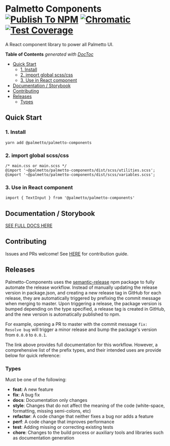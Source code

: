 # Palmetto Components [![Publish To NPM](https://github.com/palmetto/palmetto-components/workflows/Publish%20To%20NPM/badge.svg)](https://github.com/palmetto/palmetto-components/actions?query=workflow%3A%22Publish+To+NPM%22) [![Chromatic](https://github.com/palmetto/palmetto-components/workflows/Chromatic/badge.svg?branch=master)](https://github.com/palmetto/palmetto-components/actions?query=workflow%3AChromatic) [![Test Coverage](https://api.codeclimate.com/v1/badges/e61e897623b87d91d155/test_coverage)](https://codeclimate.com/github/palmetto/palmetto-components/test_coverage)

A React component library to power all Palmetto UI. 

<!-- START doctoc generated TOC please keep comment here to allow auto update -->
<!-- DON'T EDIT THIS SECTION, INSTEAD RE-RUN doctoc TO UPDATE -->
**Table of Contents**  *generated with [DocToc](https://github.com/thlorenz/doctoc)*

- [Quick Start](#quick-start)
  - [1. Install](#1-install)
  - [2. import global scss/css](#2-import-global-scsscss)
  - [3. Use in React component](#3-use-in-react-component)
- [Documentation / Storybook](#documentation--storybook)
- [Contributing](#contributing)
- [Releases](#releases)
  - [Types](#types)

<!-- END doctoc generated TOC please keep comment here to allow auto update -->

## Quick Start

### 1. Install
`yarn add @palmetto/palmetto-components`

### 2. import global scss/css
```
/* main.css or main.scss */
@import '~@palmetto/palmetto-components/dist/scss/utilities.scss';
@import '~@palmetto/palmetto-components/dist/scss/variables.scss';
```

### 3. Use in React component
`import { TextInput } from '@palmetto/palmetto-components'`


## Documentation / Storybook

[SEE FULL DOCS HERE](https://master--5ed9214b642dc10022b50a2d.chromatic.com)

## Contributing

Issues and PRs welcome! See [HERE](https://github.com/palmetto/palmetto-components/blob/develop/.github/CONTRIBUTING.md) for contribution guide.

## Releases

Palmetto-Components uses the [semantic-release](https://github.com/semantic-release/semantic-release) npm package to fully automate the release workflow. Instead of manually updating the release version in package.json, and creating a new release tag in GitHub for each release, they are automatically triggered by prefixing the commit message when merging to master. Upon triggering a release, the package version is bumped depending on the type specified, a release tag is created in GitHub, and the new version is automatically published to npm.

For example, opening a PR to master with the commit message `fix: Resolve bug` will trigger a minor release and bump the package's version from `0.0.0` to `0.0.1`.

The link above provides full documentation for this workflow. However, a comprehensive list of the prefix types, and their intended uses are provide below for quick reference:

### Types
Must be one of the following:

* **feat**: A new feature
* **fix**: A bug fix
* **docs**: Documentation only changes
* **style**: Changes that do not affect the meaning of the code (white-space, formatting, missing
  semi-colons, etc)
* **refactor**: A code change that neither fixes a bug nor adds a feature
* **perf**: A code change that improves performance
* **test**: Adding missing or correcting existing tests
* **chore**: Changes to the build process or auxiliary tools and libraries such as documentation
  generation




